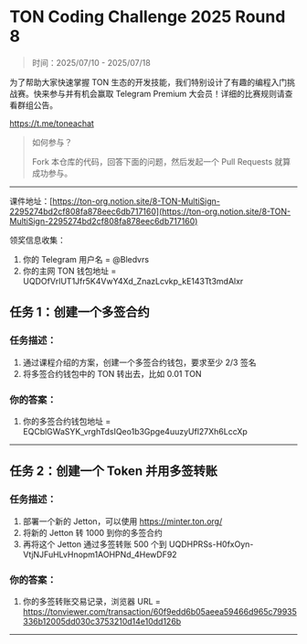 # TON Coding Challenge 2025 Round 8

> 时间：2025/07/10 - 2025/07/18

为了帮助大家快速掌握 TON 生态的开发技能，我们特别设计了有趣的编程入门挑战赛。快来参与并有机会赢取 Telegram Premium 大会员！详细的比赛规则请查看群组公告。

https://t.me/toneachat

> 如何参与？
>
> Fork 本仓库的代码，回答下面的问题，然后发起一个 Pull Requests 就算成功参与。

---

课件地址：[https://ton-org.notion.site/8-TON-MultiSign-2295274bd2cf808fa878eec6db717160](https://ton-org.notion.site/8-TON-MultiSign-2295274bd2cf808fa878eec6db717160)

领奖信息收集：
1. 你的 Telegram 用户名 = @Bledvrs
2. 你的主网 TON 钱包地址 = UQDOfVrlUT1Jfr5K4VwY4Xd_ZnazLcvkp_kE143Tt3mdAlxr


## 任务 1：创建一个多签合约
### 任务描述：

1. 通过课程介绍的方案，创建一个多签合约钱包，要求至少 2/3 签名
2. 将多签合约钱包中的 TON 转出去，比如 0.01 TON


### 你的答案：

1. 你的多签合约钱包地址 = EQCblGWaSYK_vrghTdsIQeo1b3Gpge4uuzyUfl27Xh6LccXp


---

## 任务 2：创建一个 Token 并用多签转账

### 任务描述：

1. 部署一个新的 Jetton，可以使用 https://minter.ton.org/
2. 将新的 Jetton 转 1000 到你的多签合约
3. 再将这个 Jetton 通过多签转账 500 个到 UQDHPRSs-H0fxOyn-VtjNJFuHLvHnopm1AOHPNd_4HewDF92

### 你的答案：

1. 你的多签转账交易记录，浏览器 URL = https://tonviewer.com/transaction/60f9edd6b05aeea59466d965c79935336b12005dd030c3753210d14e10dd126b
---


